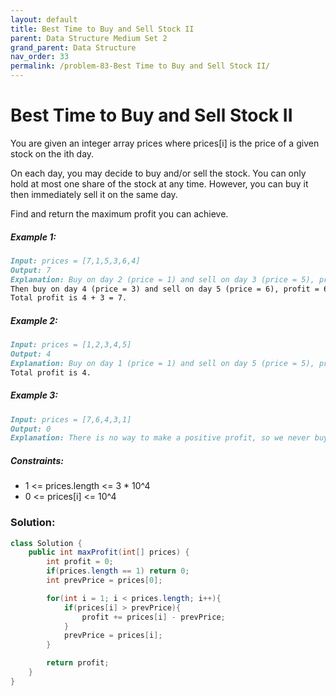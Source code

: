 ```yaml
---
layout: default
title: Best Time to Buy and Sell Stock II
parent: Data Structure Medium Set 2
grand_parent: Data Structure
nav_order: 33
permalink: /problem-83-Best Time to Buy and Sell Stock II/
---
```

# Best Time to Buy and Sell Stock II
You are given an integer array prices where prices[i] is the price of a given stock on the ith day.

On each day, you may decide to buy and/or sell the stock. You can only hold at most one share of the stock at any time. However, you can buy it then immediately sell it on the same day.

Find and return the maximum profit you can achieve.

##### Example 1:
```markdown
Input: prices = [7,1,5,3,6,4]
Output: 7
Explanation: Buy on day 2 (price = 1) and sell on day 3 (price = 5), profit = 5-1 = 4.
Then buy on day 4 (price = 3) and sell on day 5 (price = 6), profit = 6-3 = 3.
Total profit is 4 + 3 = 7.
```
##### Example 2:
```markdown
Input: prices = [1,2,3,4,5]
Output: 4
Explanation: Buy on day 1 (price = 1) and sell on day 5 (price = 5), profit = 5-1 = 4.
Total profit is 4.
```
##### Example 3:
```markdown
Input: prices = [7,6,4,3,1]
Output: 0
Explanation: There is no way to make a positive profit, so we never buy the stock to achieve the maximum profit of 0.
```
##### Constraints:
* 1 <= prices.length <= 3 * 10^4
* 0 <= prices[i] <= 10^4

### Solution:
```java
class Solution {
    public int maxProfit(int[] prices) {
        int profit = 0;
        if(prices.length == 1) return 0;
        int prevPrice = prices[0];

        for(int i = 1; i < prices.length; i++){
            if(prices[i] > prevPrice){
                profit += prices[i] - prevPrice;
            }
            prevPrice = prices[i];
        }

        return profit;
    }
}
```